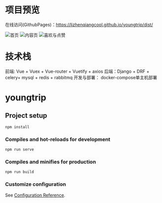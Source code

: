 # 项目预览
在线访问(GithubPages)：https://lizhenqiangcool.github.io/youngtrip/dist/

![首页](https://xn--m83a.top/media/img/youngtrip1.png)
![内容页](https://xn--m83a.top/media/img/youngtrip2.png)
![喜欢与点赞](https://xn--m83a.top/media/img/youngtrip3.png)

# 技术栈
前端: Vue + Vuex + Vue-router + Vuetify + axios
后端：Django + DRF + celery+ mysql + redis + rabbitmq
开发与部署： docker-compose单主机部署


# youngtrip

## Project setup
```
npm install
```

### Compiles and hot-reloads for development
```
npm run serve
```

### Compiles and minifies for production
```
npm run build
```

### Customize configuration
See [Configuration Reference](https://cli.vuejs.org/config/).
